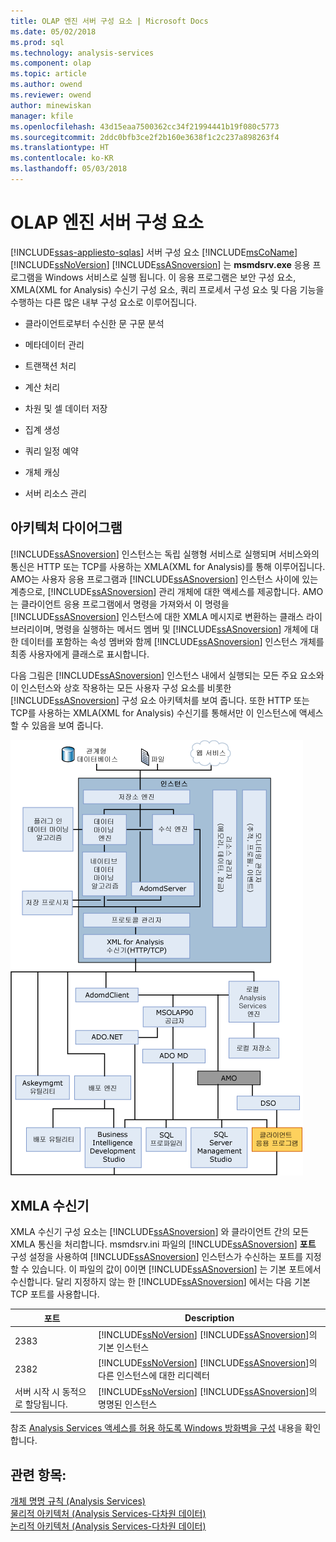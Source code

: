 ```yaml
---
title: OLAP 엔진 서버 구성 요소 | Microsoft Docs
ms.date: 05/02/2018
ms.prod: sql
ms.technology: analysis-services
ms.component: olap
ms.topic: article
ms.author: owend
ms.reviewer: owend
author: minewiskan
manager: kfile
ms.openlocfilehash: 43d15eaa7500362cc34f21994441b19f080c5773
ms.sourcegitcommit: 2ddc0bfb3ce2f2b160e3638f1c2c237a898263f4
ms.translationtype: HT
ms.contentlocale: ko-KR
ms.lasthandoff: 05/03/2018
---
```

# <a name="olap-engine-server-components"></a>OLAP 엔진 서버 구성 요소
[!INCLUDE[ssas-appliesto-sqlas](../../../includes/ssas-appliesto-sqlas.md)]
  서버 구성 요소 [!INCLUDE[msCoName](../../../includes/msconame-md.md)] [!INCLUDE[ssNoVersion](../../../includes/ssnoversion-md.md)] [!INCLUDE[ssASnoversion](../../../includes/ssasnoversion-md.md)] 는 **msmdsrv.exe** 응용 프로그램을 Windows 서비스로 실행 됩니다. 이 응용 프로그램은 보안 구성 요소, XMLA(XML for Analysis) 수신기 구성 요소, 쿼리 프로세서 구성 요소 및 다음 기능을 수행하는 다른 많은 내부 구성 요소로 이루어집니다.  
  
-   클라이언트로부터 수신한 문 구문 분석  
  
-   메타데이터 관리  
  
-   트랜잭션 처리  
  
-   계산 처리  
  
-   차원 및 셀 데이터 저장  
  
-   집계 생성  
  
-   쿼리 일정 예약  
  
-   개체 캐싱  
  
-   서버 리소스 관리  
  
## <a name="architectural-diagram"></a>아키텍처 다이어그램  
 [!INCLUDE[ssASnoversion](../../../includes/ssasnoversion-md.md)] 인스턴스는 독립 실행형 서비스로 실행되며 서비스와의 통신은 HTTP 또는 TCP를 사용하는 XMLA(XML for Analysis)를 통해 이루어집니다. AMO는 사용자 응용 프로그램과 [!INCLUDE[ssASnoversion](../../../includes/ssasnoversion-md.md)] 인스턴스 사이에 있는 계층으로, [!INCLUDE[ssASnoversion](../../../includes/ssasnoversion-md.md)] 관리 개체에 대한 액세스를 제공합니다. AMO는 클라이언트 응용 프로그램에서 명령을 가져와서 이 명령을 [!INCLUDE[ssASnoversion](../../../includes/ssasnoversion-md.md)] 인스턴스에 대한 XMLA 메시지로 변환하는 클래스 라이브러리이며, 명령을 실행하는 메서드 멤버 및 [!INCLUDE[ssASnoversion](../../../includes/ssasnoversion-md.md)] 개체에 대한 데이터를 포함하는 속성 멤버와 함께 [!INCLUDE[ssASnoversion](../../../includes/ssasnoversion-md.md)] 인스턴스 개체를 최종 사용자에게 클래스로 표시합니다.  
  
 다음 그림은 [!INCLUDE[ssASnoversion](../../../includes/ssasnoversion-md.md)] 인스턴스 내에서 실행되는 모든 주요 요소와 이 인스턴스와 상호 작용하는 모든 사용자 구성 요소를 비롯한 [!INCLUDE[ssASnoversion](../../../includes/ssasnoversion-md.md)] 구성 요소 아키텍처를 보여 줍니다. 또한 HTTP 또는 TCP를 사용하는 XMLA(XML for Analysis) 수신기를 통해서만 이 인스턴스에 액세스할 수 있음을 보여 줍니다.  
  
 ![Analysis Services 시스템 아키텍처 다이어그램](../../../analysis-services/data-mining/media/analysisservicessystemarchitecture.gif "Analysis Services 시스템 아키텍처 다이어그램")  
  
## <a name="xmla-listener"></a>XMLA 수신기  
 XMLA 수신기 구성 요소는 [!INCLUDE[ssASnoversion](../../../includes/ssasnoversion-md.md)] 와 클라이언트 간의 모든 XMLA 통신을 처리합니다. msmdsrv.ini 파일의 [!INCLUDE[ssASnoversion](../../../includes/ssasnoversion-md.md)] **포트** 구성 설정을 사용하여 [!INCLUDE[ssASnoversion](../../../includes/ssasnoversion-md.md)] 인스턴스가 수신하는 포트를 지정할 수 있습니다. 이 파일의 값이 0이면 [!INCLUDE[ssASnoversion](../../../includes/ssasnoversion-md.md)] 는 기본 포트에서 수신합니다. 달리 지정하지 않는 한 [!INCLUDE[ssASnoversion](../../../includes/ssasnoversion-md.md)] 에서는 다음 기본 TCP 포트를 사용합니다.  
  
|포트|Description|  
|----------|-----------------|  
|2383|[!INCLUDE[ssNoVersion](../../../includes/ssnoversion-md.md)] [!INCLUDE[ssASnoversion](../../../includes/ssasnoversion-md.md)]의 기본 인스턴스|  
|2382|[!INCLUDE[ssNoVersion](../../../includes/ssnoversion-md.md)] [!INCLUDE[ssASnoversion](../../../includes/ssasnoversion-md.md)]의 다른 인스턴스에 대한 리디렉터|  
|서버 시작 시 동적으로 할당됩니다.|[!INCLUDE[ssNoVersion](../../../includes/ssnoversion-md.md)] [!INCLUDE[ssASnoversion](../../../includes/ssasnoversion-md.md)]의 명명된 인스턴스|  
  
 참조 [Analysis Services 액세스를 허용 하도록 Windows 방화벽을 구성](../../../analysis-services/instances/configure-the-windows-firewall-to-allow-analysis-services-access.md) 내용을 확인 합니다.  
  
## <a name="see-also"></a>관련 항목:  
 [개체 명명 규칙 &#40;Analysis Services&#41;](../../../analysis-services/multidimensional-models/olap-physical/object-naming-rules-analysis-services.md)   
 [물리적 아키텍처 &#40;Analysis Services-다차원 데이터&#41;](../../../analysis-services/multidimensional-models/olap-physical/understanding-microsoft-olap-physical-architecture.md)   
 [논리적 아키텍처 &#40;Analysis Services-다차원 데이터&#41;](../../../analysis-services/multidimensional-models/olap-logical/understanding-microsoft-olap-logical-architecture.md)  
  
  
